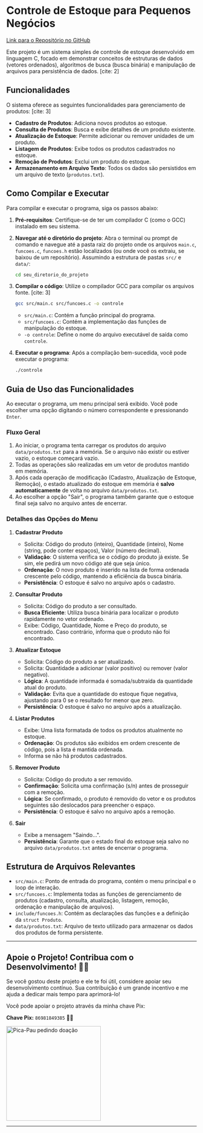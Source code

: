 # Controle de Estoque para Pequenos Negócios

[Link para o Repositório no GitHub](https://github.com/felpsbzd/controle-de-estoque.git)

Este projeto é um sistema simples de controle de estoque desenvolvido em linguagem C, focado em demonstrar conceitos de estruturas de dados (vetores ordenados), algoritmos de busca (busca binária) e manipulação de arquivos para persistência de dados. [cite: 2]

## Funcionalidades

O sistema oferece as seguintes funcionalidades para gerenciamento de produtos: [cite: 3]

* **Cadastro de Produtos**: Adiciona novos produtos ao estoque.
* **Consulta de Produtos**: Busca e exibe detalhes de um produto existente.
* **Atualização de Estoque**: Permite adicionar ou remover unidades de um produto.
* **Listagem de Produtos**: Exibe todos os produtos cadastrados no estoque.
* **Remoção de Produtos**: Exclui um produto do estoque.
* **Armazenamento em Arquivo Texto**: Todos os dados são persistidos em um arquivo de texto (`produtos.txt`).

## Como Compilar e Executar

Para compilar e executar o programa, siga os passos abaixo:

1.  **Pré-requisitos**: Certifique-se de ter um compilador C (como o GCC) instalado em seu sistema.

2.  **Navegar até o diretório do projeto**:
    Abra o terminal ou prompt de comando e navegue até a pasta raiz do projeto onde os arquivos `main.c`, `funcoes.c`, `funcoes.h` estão localizados (ou onde você os extraiu, se baixou de um repositório). Assumindo a estrutura de pastas `src/` e `data/`:

    ```bash
    cd seu_diretorio_do_projeto
    ```

3.  **Compilar o código**:
    Utilize o compilador GCC para compilar os arquivos fonte. [cite: 3]

    ```bash
    gcc src/main.c src/funcoes.c -o controle
    ```
    * `src/main.c`: Contém a função principal do programa.
    * `src/funcoes.c`: Contém a implementação das funções de manipulação do estoque.
    * `-o controle`: Define o nome do arquivo executável de saída como `controle`.

4.  **Executar o programa**:
    Após a compilação bem-sucedida, você pode executar o programa:

    ```bash
    ./controle
    ```

## Guia de Uso das Funcionalidades

Ao executar o programa, um menu principal será exibido. Você pode escolher uma opção digitando o número correspondente e pressionando `Enter`.

### Fluxo Geral

1.  Ao iniciar, o programa tenta carregar os produtos do arquivo `data/produtos.txt` para a memória. Se o arquivo não existir ou estiver vazio, o estoque começará vazio.
2.  Todas as operações são realizadas em um vetor de produtos mantido em memória.
3.  Após cada operação de modificação (Cadastro, Atualização de Estoque, Remoção), o estado atualizado do estoque em memória é **salvo automaticamente** de volta no arquivo `data/produtos.txt`.
4.  Ao escolher a opção "Sair", o programa também garante que o estoque final seja salvo no arquivo antes de encerrar.

### Detalhes das Opções do Menu

1.  **Cadastrar Produto**
    * Solicita: Código do produto (inteiro), Quantidade (inteiro), Nome (string, pode conter espaços), Valor (número decimal).
    * **Validação**: O sistema verifica se o código do produto já existe. Se sim, ele pedirá um novo código até que seja único.
    * **Ordenação**: O novo produto é inserido na lista de forma ordenada crescente pelo código, mantendo a eficiência da busca binária.
    * **Persistência**: O estoque é salvo no arquivo após o cadastro.

2.  **Consultar Produto**
    * Solicita: Código do produto a ser consultado.
    * **Busca Eficiente**: Utiliza busca binária para localizar o produto rapidamente no vetor ordenado.
    * Exibe: Código, Quantidade, Nome e Preço do produto, se encontrado. Caso contrário, informa que o produto não foi encontrado.

3.  **Atualizar Estoque**
    * Solicita: Código do produto a ser atualizado.
    * Solicita: Quantidade a adicionar (valor positivo) ou remover (valor negativo).
    * **Lógica**: A quantidade informada é somada/subtraída da quantidade atual do produto.
    * **Validação**: Evita que a quantidade do estoque fique negativa, ajustando para 0 se o resultado for menor que zero.
    * **Persistência**: O estoque é salvo no arquivo após a atualização.

4.  **Listar Produtos**
    * Exibe: Uma lista formatada de todos os produtos atualmente no estoque.
    * **Ordenação**: Os produtos são exibidos em ordem crescente de código, pois a lista é mantida ordenada.
    * Informa se não há produtos cadastrados.

5.  **Remover Produto**
    * Solicita: Código do produto a ser removido.
    * **Confirmação**: Solicita uma confirmação (s/n) antes de prosseguir com a remoção.
    * **Lógica**: Se confirmado, o produto é removido do vetor e os produtos seguintes são deslocados para preencher o espaço.
    * **Persistência**: O estoque é salvo no arquivo após a remoção.

6.  **Sair**
    * Exibe a mensagem "Saindo...".
    * **Persistência**: Garante que o estado final do estoque seja salvo no arquivo `data/produtos.txt` antes de encerrar o programa.

## Estrutura de Arquivos Relevantes

* `src/main.c`: Ponto de entrada do programa, contém o menu principal e o loop de interação.
* `src/funcoes.c`: Implementa todas as funções de gerenciamento de produtos (cadastro, consulta, atualização, listagem, remoção, ordenação e manipulação de arquivos).
* `include/funcoes.h`: Contém as declarações das funções e a definição da `struct Produto`.
* `data/produtos.txt`: Arquivo de texto utilizado para armazenar os dados dos produtos de forma persistente.

---
## Apoie o Projeto! Contribua com o Desenvolvimento! 🚀✨

Se você gostou deste projeto e ele te foi útil, considere apoiar seu desenvolvimento contínuo. Sua contribuição é um grande incentivo e me ajuda a dedicar mais tempo para aprimorá-lo!

Você pode apoiar o projeto através da minha chave Pix:

**Chave Pix:** `86981849385` 🙏💖

<img src="https://c.tenor.com/pyJra-hS6WQAAAAd/tenor.gif" alt="Pica-Pau pedindo doação" width="250"/>

---
